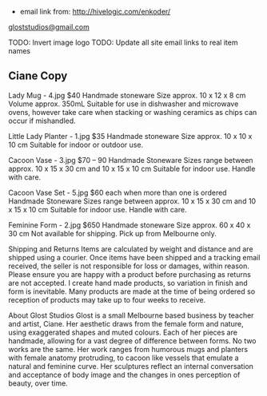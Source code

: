 - email link from:
http://hivelogic.com/enkoder/

gloststudios@gmail.com

TODO: Invert image logo
TODO: Update all site email links to real item names


## Ciane Copy
Lady Mug - 4.jpg
$40
Handmade stoneware
Size approx. 10 x 12 x 8 cm
Volume approx. 350mL
Suitable for use in dishwasher and microwave ovens, however take care when stacking or washing ceramics as chips can occur if mishandled.
 
Little Lady Planter - 1.jpg
$35
Handmade stoneware
Size approx. 10 x 10 x 10 cm
Suitable for indoor or outdoor use.
 
Cacoon Vase - 3.jpg
$70 – 90
Handmade Stoneware
Sizes range between approx. 10 x 15 x 30 cm and 10 x 15 x 10 cm
Suitable for indoor use. Handle with care.
 
Cacoon Vase Set - 5.jpg
$60 each when more than one is ordered
Handmade Stoneware
Sizes range between approx. 10 x 15 x 30 cm and 10 x 15 x 10 cm
Suitable for indoor use. Handle with care.
 
Feminine Form - 2.jpg
$650
Handmade stoneware
Size approx. 60 x 40 x 30 cm
Not available for shipping. Pick up from Melbourne only.
 
Shipping and Returns
Items are calculated by weight and distance and are shipped using a courier. Once items have been shipped and a tracking email received, the seller is not responsible for loss or damages, within reason. Please ensure you are happy with a product before purchasing as returns are not accepted.
I create hand made products, so variation in finish and form is inevitable. Many products are made at the time of being ordered so reception of products may take up to four weeks to receive.
 
About Glost Studios
Glost is a small Melbourne based business by teacher and artist, Ciane. Her aesthetic draws from the female form and nature, using exaggerated shapes and muted colours. Each of her pieces are handmade, allowing for a vast degree of difference between forms. No two works are the same.
Her work ranges from humorous mugs and planters with female anatomy protruding, to cacoon like vessels that emulate a natural and feminine curve. Her sculptures reflect an internal conversation and acceptance of body image and the changes in ones perception of beauty, over time.